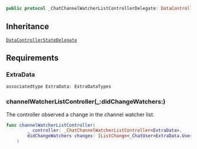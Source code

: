 
``` swift
public protocol _ChatChannelWatcherListControllerDelegate: DataControllerStateDelegate 
```

## Inheritance

[`DataControllerStateDelegate`](/DataControllerStateDelegate)

## Requirements

### ExtraData

``` swift
associatedtype ExtraData: ExtraDataTypes
```

### channelWatcherListController(\_:​didChangeWatchers:​)

The controller observed a change in the channel watcher list.

``` swift
func channelWatcherListController(
        _ controller: _ChatChannelWatcherListController<ExtraData>,
        didChangeWatchers changes: [ListChange<_ChatUser<ExtraData.User>>]
    )
```
